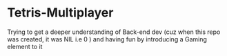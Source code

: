 # Tetris-Multiplayer
Trying to get  a deeper understanding of Back-end dev (cuz when this repo was created, it was NIL i.e 0 ) and having fun by introducing a Gaming element to it
